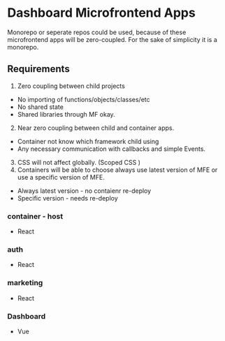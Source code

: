 # Dashboard Microfrontend Apps

Monorepo or seperate repos could be used, because of these microfrontend apps will be zero-coupled. For the sake of simplicity it is a monorepo.

## Requirements

1.  Zero coupling between child projects

- No importing of functions/objects/classes/etc
- No shared state
- Shared libraries through MF okay.

2. Near zero coupling between child and container apps.

- Container not know which framework child using
- Any necessary communication with callbacks and simple Events.

3. CSS will not affect globally. (Scoped CSS )
4. Containers will be able to choose always use latest version of MFE or use a specific version of MFE.

- Always latest version - no contaienr re-deploy
- Specific version - needs re-deploy

### container - host

- React

### auth

- React

### marketing

- React

### Dashboard

- Vue
